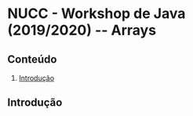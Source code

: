 # NUCC - Workshop de Java (2019/2020) -- Arrays

## Conteúdo
1.  [Introdução](#Introdução)

## Introdução